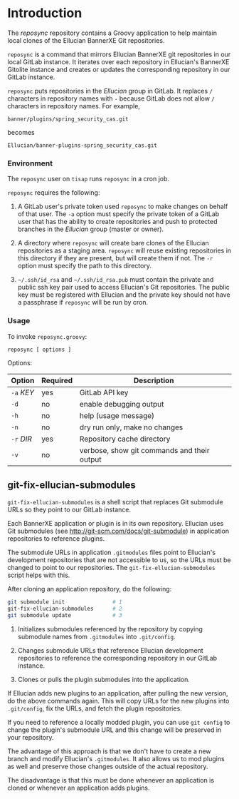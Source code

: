 # Introduction

The _reposync_ repository contains a Groovy application to help maintain local clones of the Ellucian BannerXE Git repositories.

`reposync` is a command that mirrors Ellucian BannerXE git repositories in our local GitLab instance. It iterates over each repository in Ellucian's BannerXE Gitolite instance and creates or updates the corresponding repository in our GitLab instance.

`reposync` puts repositories in the _Ellucian_ group in GitLab. It replaces `/` characters in repository names with `-` because GitLab does not allow `/` characters in repository names.  For example,

```
banner/plugins/spring_security_cas.git
```

becomes

```
Ellucian/banner-plugins-spring_security_cas.git
```

### Environment

The `reposync` user on `tisap` runs `reposync` in a cron job.

`reposync` requires the following:

1.  A GitLab user's private token used `reposync` to make changes on behalf of that user.  The `-a` option must specify the private token of a GitLab user that has the ability to create repositories and push to protected branches in the _Ellucian_ group (master or owner).

1.  A directory where `reposync` will create bare clones of the Ellucian repositories as a staging area. `reposync` will reuse existing repositories in this directory if they are present, but will create them if not. The `-r` option must specify the path to this directory.

1.  `~/.ssh/id_rsa` and `~/.ssh/id_rsa.pub` must contain the private and public ssh key pair used to access Ellucian's Git repositories.  The public key must be registered with Ellucian and the private key should not have a passphrase if `reposync` will be run by
cron.

### Usage

To invoke `reposync.groovy`:

```a 
reposync [ options ]
```
Options:

| Option | Required | Description |
| --- | --- | --- |
| `-a` _KEY_ | yes | GitLab API key |
| `-d` | no | enable debugging output |
| `-h` | no | help (usage message) |
| `-n` | no | dry run only, make no changes |
| `-r` _DIR_ | yes | Repository cache directory |
| `-v` | no | verbose, show git commands and their output |

## git-fix-ellucian-submodules

`git-fix-ellucian-submodules` is a shell script that replaces Git submodule URLs so they point to our GitLab instance.

Each BannerXE application or plugin is in its own repository.  Ellucian uses Git submodules (see http://git-scm.com/docs/git-submodule) in application repositories to reference plugins.

The submodule URLs in application `.gitmodules` files point to Ellucian's development repositories that are not accessible to us, so the URLs must be changed to point to our repositories.  The `git-fix-ellucian-submodules` script helps with this.

After cloning an application repository, do the following:

```bash
git submodule init               # 1
git-fix-ellucian-submodules      # 2
git submodule update             # 3
```

1. Initializes submodules referenced by the repository by copying submodule names from `.gitmodules` into `.git/config`.

2. Changes submodule URLs that reference Ellucian development repositories to reference the corresponding repository in our GitLab instance.

3. Clones or pulls the plugin submodules into the application.

If Ellucian adds new plugins to an application, after pulling the new version, do the above commands again.  This will copy URLs for the new plugins into `.git/config`, fix the URLs, and fetch the plugin repositories.

If you need to reference a locally modded plugin, you can use `git config` to change the plugin's submodule URL and this change will be preserved in your repository.

The advantage of this approach is that we don't have to create a new branch and modify Ellucian's `.gitmodules`.  It also allows us to mod plugins as well and preserve those changes outside of the actual repository.

The disadvantage is that this must be done whenever an application is cloned or whenever an application adds plugins.
